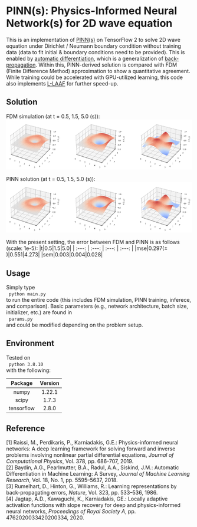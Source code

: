 # PINN(s): Physics-Informed Neural Network(s) for 2D wave equation

This is an implementation of [PINN(s)](https://doi.org/10.1016/j.jcp.2018.10.045) on TensorFlow 2 to solve 2D wave equation under Dirichlet / Neumann boundary condition without training data (data to fit initial & boundary conditions need to be provided). This is enabled by [automatic differentiation](https://arxiv.org/abs/1502.05767), which is a generalization of [back-propagation](https://doi.org/10.1038/323533a0). Within this, PINN-derived solution is compared with FDM (Finite Difference Method) approximation to show a quantitative agreement. While training could be accelerated with GPU-utilized learning, this code also implements [L-LAAF](https://doi.org/10.1098/rspa.2020.0334) for further speed-up. 

## Solution
FDM simulation (at t = 0.5, 1.5, 5.0 (s)):
<img src="./figures/FDM.png">

PINN solution (at t = 0.5, 1.5, 5.0 (s)):
<img src="./figures/PINN.png">

With the present setting, the error between FDM and PINN is as follows (scale: 1e-5):
|t|0.5|1.5|5.0|
| :---: | :---: | :---: | :---: |
|mse|0.297(&plusmn;	)|0.551|4.273|
|sem|0.003|0.004|0.028|

## Usage
Simply type
<br>
<code>
  python main.py
</code>
<br>
to run the entire code (this includes FDM simulation, PINN training, inferece, and comparison). Basic parameters (e.g., network architecture, batch size, initializer, etc.) are found in 
<br>
<code>
  params.py
</code>
<br>
and could be modified depending on the problem setup. 

## Environment
Tested on 
<br>
<code>
  python 3.8.10
</code>
<br>
with the following:

|Package                      |Version|
| :---: | :---: |
|numpy                        |1.22.1|
|scipy                        |1.7.3|
|tensorflow                   |2.8.0|

## Reference
[1] Raissi, M., Perdikaris, P., Karniadakis, G.E.: Physics-informed neural networks: A deep learning framework for solving forward and inverse problems involving nonlinear partial differential equations, *Journal of Computational Physics*, Vol. 378, pp. 686-707, 2019. 
<br>
[2] Baydin, A.G., Pearlmutter, B.A., Radul, A.A., Siskind, J.M.: Automatic Differentiation in Machine Learning: A Survey, *Journal of Machine Learning Research*, Vol. 18, No. 1, pp. 5595–5637, 2018. 
<br>
[3] Rumelhart, D., Hinton, G., Williams, R.: Learning representations by back-propagating errors, *Nature*, Vol. 323, pp. 533–536, 1986. 
<br>
[4] Jagtap, A.D., Kawaguchi, K., Karniadakis, GE.: Locally adaptive activation functions with slope recovery for deep and physics-informed neural networks, *Proceedings of Royal Society A*, pp. 4762020033420200334, 2020. 
